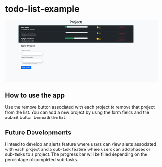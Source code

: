 # todo-list-example
![Alt Screenshot](https://github.com/DylanAvernon/todo-list-example/blob/main/projects-list.JPG)
## How to use the app
Use the remove button associated with each project to remove that project from the list. You can add a new project by using the form fields and the submit button beneath the list.

## Future Developments
I intend to develop an alerts feature where users can view alerts associated with each project and a sub-task feature where users can add phases or sub-tasks to a project. The progress bar will be filled depending on the percentage of completed sub-tasks.
